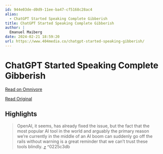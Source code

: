 ```yaml
---
id: 944e03de-d0d9-11ee-ba47-cf5168c28ac4
alias:
  - ChatGPT Started Speaking Complete Gibberish
title: ChatGPT Started Speaking Complete Gibberish
author: |
  Emanuel Maiberg
date: 2024-02-21 18:59:20
url: https://www.404media.co/chatgpt-started-speaking-gibberish/
---
```


# ChatGPT Started Speaking Complete Gibberish

[Read on Omnivore](https://omnivore.app/me/chat-gpt-started-speaking-complete-gibberish-18dcc951d42)

[Read Original](https://www.404media.co/chatgpt-started-speaking-gibberish/)

## Highlights

> OpenAI, it seems, has already fixed the issue, but the fact that the most popular AI tool in the world and arguably the primary reason we’re currently in the middle of an AI boom can suddenly go off the rails without warning is a great reminder that we can’t trust these tools blindly. [⤴️](https://omnivore.app/me/chat-gpt-started-speaking-complete-gibberish-18dcc951d42#0225c3db-feaa-42bf-84b0-e890cdb8f3f5)  ^0225c3db


